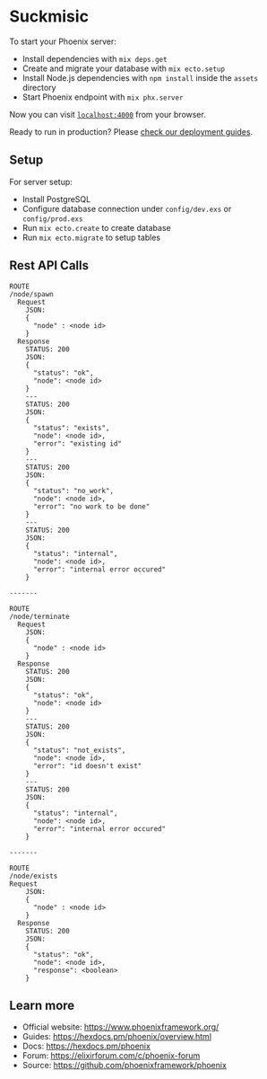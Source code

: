 # Suckmisic

To start your Phoenix server:

  * Install dependencies with `mix deps.get`
  * Create and migrate your database with `mix ecto.setup`
  * Install Node.js dependencies with `npm install` inside the `assets` directory
  * Start Phoenix endpoint with `mix phx.server`

Now you can visit [`localhost:4000`](http://localhost:4000) from your browser.

Ready to run in production? Please [check our deployment guides](https://hexdocs.pm/phoenix/deployment.html).

## Setup

For server setup:

  * Install PostgreSQL
  * Configure database connection under `config/dev.exs` or `config/prod.exs`
  * Run `mix ecto.create` to create database
  * Run `mix ecto.migrate` to setup tables

## Rest API Calls

```
ROUTE
/node/spawn
  Request
    JSON:
    {
      "node" : <node id>
    }
  Response
    STATUS: 200
    JSON:
    {
      "status": "ok",
      "node": <node id>
    }
    ---
    STATUS: 200
    JSON:
    {
      "status": "exists",
      "node": <node id>,
      "error": "existing id"
    }
    ---
    STATUS: 200
    JSON:
    {
      "status": "no_work",
      "node": <node id>,
      "error": "no work to be done"
    }
    ---
    STATUS: 200
    JSON:
    {
      "status": "internal",
      "node": <node id>,
      "error": "internal error occured"
    }

-------

ROUTE
/node/terminate
  Request
    JSON:
    {
      "node" : <node id>
    }
  Response
    STATUS: 200
    JSON:
    {
      "status": "ok",
      "node": <node id>
    }
    ---
    STATUS: 200
    JSON:
    {
      "status": "not_exists",
      "node": <node id>,
      "error": "id doesn't exist"
    }
    ---
    STATUS: 200
    JSON:
    {
      "status": "internal",
      "node": <node id>,
      "error": "internal error occured"
    }

-------

ROUTE
/node/exists
Request
    JSON:
    {
      "node" : <node id>
    }
  Response
    STATUS: 200
    JSON:
    {
      "status": "ok",
      "node": <node id>,
      "response": <boolean>
    }
```

## Learn more

  * Official website: https://www.phoenixframework.org/
  * Guides: https://hexdocs.pm/phoenix/overview.html
  * Docs: https://hexdocs.pm/phoenix
  * Forum: https://elixirforum.com/c/phoenix-forum
  * Source: https://github.com/phoenixframework/phoenix
